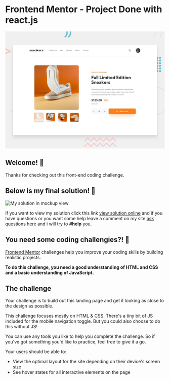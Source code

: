 # Frontend Mentor - Project Done with react.js 

![Design preview for the ecommerce product  page coding challenge](src/assets/desktop-preview.jpg)

## Welcome! 👋

Thanks for checking out this front-end coding challenge.
## Below is my final solution! 👋
![My solution in mockup view](src/assets/mockuper.png)

If you want to view my solution click this link [view solution online](https://e-onlinestore.pages.dev/) and if you have questions or you want some help leave a comment on my site [ask questions here](https://masiko-d.pages.pages.dev)  and i will try to **#help** you.


## You need some coding challengies?! 👋
[Frontend Mentor](https://www.frontendmentor.io) challenges help you improve your coding skills by building realistic projects.
  



  
**To do this challenge, you need a good understanding of HTML and CSS and a basic understanding of JavaScript.**

## The challenge

Your challenge is to build out this landing page and get it looking as close to the design as possible.

This challenge focuses mostly on HTML & CSS. There's a tiny bit of JS included for the mobile navigation toggle. But you could also choose to do this without JS!

You can use any tools you like to help you complete the challenge. So if you've got something you'd like to practice, feel free to give it a go.

Your users should be able to:

- View the optimal layout for the site depending on their device's screen size
- See hover states for all interactive elements on the page
